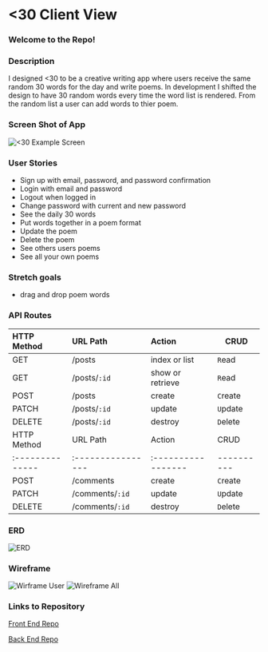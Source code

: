 # <30 Client View
### Welcome to the Repo! 

### Description
I designed <30 to be a creative writing app where users receive the same random 30 words for the day and write poems. In development I shifted the design to have 30 random words every time the word list is rendered. From the random list a user can add words to thier poem. 

### Screen Shot of App
![<30 Example Screen](https://i.imgur.com/PrMUNmK.png)


### User Stories
- Sign up with email, password, and password confirmation
- Login with email and password
- Logout when logged in
- Change password with current and new password
- See the daily 30 words
- Put words together in a poem format
- Update the poem
- Delete the poem
- See others users poems
- See all your own poems

### Stretch goals
- drag and drop poem words

### API Routes
| HTTP Method   | URL Path     | Action           | CRUD     |
|:--------------|:-------------|:-----------------|----------|
| GET           | /posts       | index or list    | `R`ead   |
| GET           | /posts/`:id` | show or retrieve | `R`ead   |
| POST          | /posts       | create           | `C`reate |
| PATCH         | /posts/`:id` | update           | `U`pdate |
| DELETE        | /posts/`:id` | destroy          | `D`elete |
| HTTP Method   | URL Path        | Action           | CRUD     |
|:--------------|:----------------|:-----------------|----------|
| POST          | /comments       | create           | `C`reate |
| PATCH         | /comments/`:id` | update           | `U`pdate |
| DELETE        | /comments/`:id` | destroy          | `D`elete |

### ERD
![ERD](https://i.imgur.com/BWAHtFn.png)

### Wireframe
![Wirframe User](https://i.imgur.com/rFnxJOv.png)
![Wireframe All](https://i.imgur.com/idePMTS.png)

### Links to Repository
[Front End Repo](https://github.com/christianheuchert/lessthan30_frontend) 
>
[Back End Repo](https://github.com/christianheuchert/lessthan30_backend)